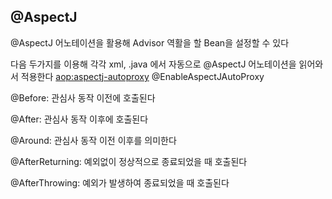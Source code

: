 ## @AspectJ
@AspectJ 어노테이션을 활용해 Advisor 역활을 할 Bean을 설정할 수 있다

다음 두가지를 이용해 각각 xml, .java 에서 자동으로 @AspectJ 어노테이션을 읽어와서 적용한다
<aop:aspectj-autoproxy>
@EnableAspectJAutoProxy


@Before: 관심사 동작 이전에 호출된다

@After: 관심사 동작 이후에 호출된다

@Around: 관심사 동작 이전 이후를 의미한다

@AfterReturning: 예외없이 정상적으로 종료되었을 때 호출된다

@AfterThrowing: 예외가 발생하여 종료되었을 때 호출된다
